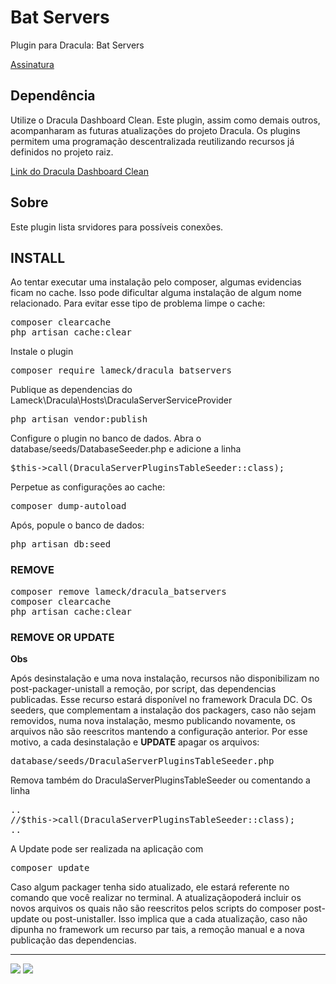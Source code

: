 # Bat Servers
Plugin para Dracula: Bat Servers


<a href="https://packagist.org/packages/lameck/dracula_batservers" target="_blank">Assinatura</a>

## Dependência
Utilize o Dracula Dashboard Clean. Este plugin, assim como demais outros, acompanharam as futuras atualizações do projeto Dracula. Os plugins permitem uma programação descentralizada reutilizando recursos já definidos no projeto raiz.

<a href="https://github.com/EuFreela/dracula-dashboard-clean/blob/master/README.md" target="_blank">Link do Dracula Dashboard Clean</a>

## Sobre
Este plugin lista srvidores para possíveis conexões.

## INSTALL

<p>Ao tentar executar uma instalação pelo composer, algumas evidencias ficam no cache. Isso pode dificultar alguma instalação de algum nome relacionado. Para evitar esse tipo de problema limpe o cache:</p>
<pre>
composer clearcache
php artisan cache:clear
</pre>

<p>Instale o plugin</p>
<pre>
composer require lameck/dracula_batservers
</pre>

<p>Publique as dependencias do Lameck\Dracula\Hosts\DraculaServerServiceProvider</p>
<pre>
php artisan vendor:publish
</pre>

<p>Configure o plugin no banco de dados. Abra o database/seeds/DatabaseSeeder.php e adicione a linha</p>
<pre>
$this->call(DraculaServerPluginsTableSeeder::class);
</pre>

<p>Perpetue as configurações ao cache:</p>
<pre>
composer dump-autoload
</pre>

<p>Após, popule o banco de dados:</p>
<pre>
php artisan db:seed
</pre>

### REMOVE

<pre>
composer remove lameck/dracula_batservers
composer clearcache
php artisan cache:clear
</pre>


### REMOVE OR UPDATE

<b>Obs</b>
<p>Após desinstalação e uma nova instalação, recursos não disponibilizam no post-packager-unistall a remoção, por script, das dependencias publicadas. Esse recurso estará disponível no framework Dracula DC. Os seeders, que complementam a instalação dos packagers, caso não sejam removidos, numa nova instalação, mesmo publicando novamente, os arquivos não são reescritos mantendo a configuração anterior. Por esse motivo, a cada desinstalação e <b>UPDATE</b> apagar os arquivos:</p>
<pre>
database/seeds/DraculaServerPluginsTableSeeder.php
</pre>
<p>Remova também do DraculaServerPluginsTableSeeder ou comentando a linha</p>
<pre>
..
//$this->call(DraculaServerPluginsTableSeeder::class);
..
</pre>

<p>A Update pode ser realizada na aplicação com</p>
<pre>
composer update
</pre>
<p>Caso algum packager tenha sido atualizado, ele estará referente no comando que você realizar no terminal. A atualizaçãopoderá incluir os novos arquivos os quais não são reescritos pelos scripts do composer post-update ou post-unistaller. Isso implica que a cada atualização, caso não dipunha no framework um recurso par tais, a remoção manual e a nova publicação das dependencias.</p>

<hr>
<img src="https://i.postimg.cc/Ls5wqb5G/Captura-de-tela-em-2019-02-06-12-55-26.png">
<img src="https://i.postimg.cc/zBRQ7Hnj/Captura-de-tela-em-2019-02-06-12-56-00.png">


